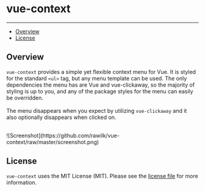 # vue-context

---

- [Overview](#overview)
- [License](#license)

<a name="overview"></a>
## Overview

`vue-context` provides a simple yet flexible context menu for Vue. It is styled for the standard `<ul>` tag, but any menu template can be used.
The only dependencies the menu has are Vue and vue-clickaway, so the majority of styling is up to you, and any of the package
styles for the menu can easily be overridden.
<br><br>
The menu disappears when you expect by utilizing `vue-clickaway` and it also optionally disappears when clicked on.

<br>
![Screenshot](https://github.com/rawilk/vue-context/raw/master/screenshot.png)

<a name="license"></a>
## License

`vue-context` uses the MIT License (MIT). Please see the [license file](https://github.com/rawilk/vue-context/blob/master/LICENSE) for more information.
